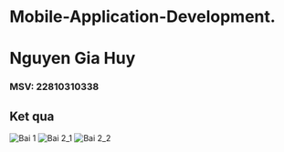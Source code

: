 # Mobile-Application-Development.
# Nguyen Gia Huy
### MSV: 22810310338
## Ket qua

![Bai 1](https://github.com/user-attachments/assets/7dc9bb8c-032b-427a-86fb-90b1c7aaf34a)
![Bai 2_1](https://github.com/user-attachments/assets/1a4adbfb-23d0-4652-9418-f9b6c2e1bbd0)
![Bai 2_2](https://github.com/user-attachments/assets/099b0df5-ae3f-4bb8-96c1-7c7a3f49c4ac)
